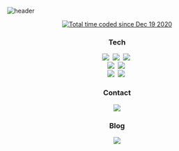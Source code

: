 ![header](https://capsule-render.vercel.app/api?type=soft&color=222222&height=150&animation=twinkling&section=header&text=JunhwanSeo&fontSize=75&fontColor=ffffff)



<p align="center">
  <a href="https://wakatime.com/@cb5f790b-b4d8-4c12-9c42-ca5dd747cf7b"><img src="https://wakatime.com/badge/user/cb5f790b-b4d8-4c12-9c42-ca5dd747cf7b.svg" alt="Total time coded since Dec 19 2020" /></a>
</p>

<h3 align="center">Tech</h3>

<p align="center">
  <img src="https://img.shields.io/badge/C-A8B9CC?style=flat-square&logo=C&logoColor=white"/></a>&nbsp 
  <img src="https://img.shields.io/badge/JavaScript-%23F7DF1E?style=flat-square&logo=JavaScript&logoColor=white"/></a>&nbsp 
  <img src="https://img.shields.io/badge/TypeScript-%233178C6?style=flat-square&logo=Typescript&logoColor=white"/></a>&nbsp
  <br>
  <img src="https://img.shields.io/badge/React-white?style=flat-square&logo=React&logoColor=%2361DAFB"/></a>&nbsp 
  <img src="https://img.shields.io/badge/Next.js-%23000000?style=flat-square&logo=Next.js&logoColor=white"/></a>&nbsp
  <br>
<!--   <img src="https://img.shields.io/badge/NestJS-E0234E?style=flat-square&logo=NestJS&logoColor=white"/></a>&nbsp -->
  <img src="https://img.shields.io/badge/MongoDB-47A248?style=flat-square&logo=MongoDB&logoColor=white"/></a>&nbsp
  <img src="https://img.shields.io/badge/Docker-2496ED?style=flat-square&logo=Docker&logoColor=white"/></a>&nbsp
  
<!--   <img src="https://img.shields.io/badge/Node.js-339933?style=flat-square&logo=Node.js&logoColor=white"/></a>&nbsp -->
<!--   <img src="https://img.shields.io/badge/Gatsby-663399?style=flat-square&logo=Gatsby&logoColor=white"/></a>&nbsp -->
</p>

<h3 align="center">Contact</h3>
<p align="center">
  <a href="mailto:sjunhwan0901@gmail.com"><img src="https://img.shields.io/badge/Gmail-d14836?style=flat-square&logo=Gmail&logoColor=white&link=sjunhwan0901@gmail.com"/></a>
<!--   <a href="https://www.instagram.com/speaork/"><img src="https://img.shields.io/badge/Instagram-E4405F?style=flat-square&logo=Instagram&logoColor=white&link=https://www.instagram.com/speaork/"/></a>&nbsp -->
</p>



<h3 align="center">Blog</h3>


<p align="center">
  <a href="https://gamguma.dev/">
    <img src="https://img.shields.io/badge/Gamguma Blog-B9ACDA?style=for-the-badge"/>
  </a>
</p>
